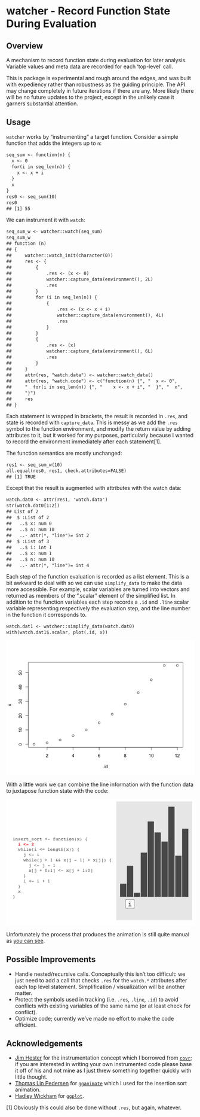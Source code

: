 <!-- README.md is generated from README.Rmd. Please edit that file 

library(rmarkdown)
render('README.Rmd', output_format=md_document())

-->
watcher - Record Function State During Evaluation
=================================================

Overview
--------

A mechanism to record function state during evaluation for later
analysis. Variable values and meta data are recorded for each
‘top-level’ call.

This is package is experimental and rough around the edges, and was
built with expediency rather than robustness as the guiding principle.
The API may change completely in future iterations if there are any.
More likely there will be no future updates to the project, except in
the unlikely case it garners substantial attention.

Usage
-----

`watcher` works by “instrumenting” a target function. Consider a simple
function that adds the integers up to `n`:

    seq_sum <- function(n) {
      x <- 0
      for(i in seq_len(n)) {
        x <- x + i
      }
      x
    }
    res0 <- seq_sum(10)
    res0
    ## [1] 55

We can instrument it with `watch`:

    seq_sum_w <- watcher::watch(seq_sum)
    seq_sum_w
    ## function (n) 
    ## {
    ##     watcher::watch_init(character(0))
    ##     res <- {
    ##         {
    ##             .res <- (x <- 0)
    ##             watcher::capture_data(environment(), 2L)
    ##             .res
    ##         }
    ##         for (i in seq_len(n)) {
    ##             {
    ##                 .res <- (x <- x + i)
    ##                 watcher::capture_data(environment(), 4L)
    ##                 .res
    ##             }
    ##         }
    ##         {
    ##             .res <- (x)
    ##             watcher::capture_data(environment(), 6L)
    ##             .res
    ##         }
    ##     }
    ##     attr(res, "watch.data") <- watcher::watch_data()
    ##     attr(res, "watch.code") <- c("function(n) {", "  x <- 0", 
    ##     "  for(i in seq_len(n)) {", "    x <- x + i", "  }", "  x", 
    ##     "}")
    ##     res
    ## }

Each statement is wrapped in brackets, the result is recorded in `.res`,
and state is recorded with `capture_data`. This is messy as we add the
`.res` symbol to the function environment, and modify the return value
by adding attributes to it, but it worked for my purposes, particularly
because I wanted to record the environment immediately after each
statement[1].

The function semantics are mostly unchanged:

    res1 <- seq_sum_w(10)
    all.equal(res0, res1, check.attributes=FALSE)
    ## [1] TRUE

Except that the result is augmented with attributes with the watch data:

    watch.dat0 <- attr(res1, 'watch.data')
    str(watch.dat0[1:2])
    ## List of 2
    ##  $ :List of 2
    ##   ..$ x: num 0
    ##   ..$ n: num 10
    ##   ..- attr(*, "line")= int 2
    ##  $ :List of 3
    ##   ..$ i: int 1
    ##   ..$ x: num 1
    ##   ..$ n: num 10
    ##   ..- attr(*, "line")= int 4

Each step of the function evaluation is recorded as a list element. This
is a bit awkward to deal with so we can use `simplify_data` to make the
data more accessible. For example, scalar variables are turned into
vectors and returned as members of the “.scalar” element of the
simplified list. In addition to the function variables each step records
a `.id` and `.line` scalar variable representing respectively the
evaluation step, and the line number in the function it corresponds to.

    watch.dat1 <- watcher::simplify_data(watch.dat0)
    with(watch.dat1$.scalar, plot(.id, x))

![](extra/figures/README-state-vs-id-1.png)

With a little work we can combine the line information with the function
data to juxtapose function state with the code:

![](extra/sort-2.gif)

Unfortunately the process that produces the animation is still quite
manual as [you can see](extra/sort-2.R).

Possible Improvements
---------------------

-   Handle nested/recursive calls. Conceptually this isn’t too
    difficult: we just need to add a call that checks `.res` for the
    `watch.*` attributes after each top level statement. Simplification
    / visualization will be another matter.
-   Protect the symbols used in tracking (i.e. `.res`, `.line`, `.id`)
    to avoid conflicts with existing variables of the same name (or at
    least check for conflict).
-   Optimize code; currently we’ve made no effort to make the code
    efficient.

Acknowledgements
----------------

-   [Jim Hester](https://github.com/jimhester/) for the instrumentation
    concept which I borrowed from
    [`covr`](https://github.com/r-lib/covr); if you are interested in
    writing your own instrumented code please base it off of his and not
    mine as I just threw something together quickly with little thought.
-   [Thomas Lin Pedersen](https://github.com/thomasp85) for
    [`gganimate`](https://github.com/thomasp85/gganimate/) which I used
    for the insertion sort animation.
-   [Hadley Wickham](https://github.com/hadley/) for
    [`ggplot`](https://github.com/tidyverse/ggplot2).

[1] Obviously this could also be done without `.res`, but again,
whatever.
